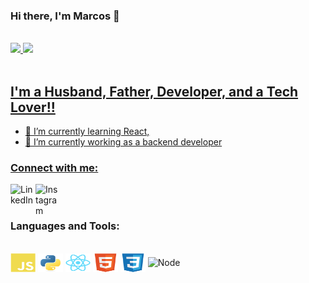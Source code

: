 ### Hi there, I'm Marcos  👋 

<br/>
<div align="left">
  <a href="https://github.com/camargosproj">
  <img height="180em" src="https://github-readme-stats.vercel.app/api?username=camargosproj&show_icons=true&theme=dark&include_all_commits=true&count_private=true"/>
  <img height="180em" src="https://github-readme-stats.vercel.app/api/top-langs/?username=camargosproj&layout=compact&langs_count=8&theme=dark"/>
</div>
<br/>


## I'm a Husband, Father, Developer, and a Tech Lover!!

- 🌱 I’m currently learning React, 
- 🌱 I’m currently working as a backend developer

### Connect with me:

[<img align="left" alt="LinkedIn" width="40px" src="https://cdn.icon-icons.com/icons2/805/PNG/512/linkedin_icon-icons.com_65929.png" />][linkedin]
[<img align="left" alt="Instagram" width="40px" src="https://cdn.icon-icons.com/icons2/1211/PNG/512/1491580635-yumminkysocialmedia26_83102.png" />][instagram]

<br />
<br />

### Languages and Tools:

<div style="display: inline_block"><br>
  <img align="center" alt="Js" height="30" width="40" src="https://raw.githubusercontent.com/devicons/devicon/master/icons/javascript/javascript-plain.svg">
  <img align="center" alt="Python" height="30" width="40" src="https://raw.githubusercontent.com/devicons/devicon/master/icons/python/python-original.svg">
  <img align="center" alt="React" height="30" width="40" src="https://raw.githubusercontent.com/devicons/devicon/master/icons/react/react-original.svg">
  <img align="center" alt="HTML" height="30" width="40" src="https://raw.githubusercontent.com/devicons/devicon/master/icons/html5/html5-original.svg">
  <img align="center" alt="CSS" height="30" width="40" src="https://raw.githubusercontent.com/devicons/devicon/master/icons/css3/css3-original.svg">
  <img align="center" alt="Node" width="40" src="https://icons-for-free.com/iconfiles/png/512/install+javascript+js+node+npm+tools+icon-1320165731324625592.png">
</div>
<br />
<br />




[instagram]: https://www.instagram.com/camargopy/
[linkedin]: https://www.linkedin.com/in/marcos-camargo-4b0671b2/

